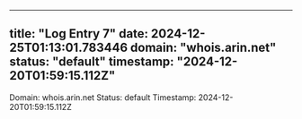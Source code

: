 
---
title: "Log Entry 7"
date: 2024-12-25T01:13:01.783446
domain: "whois.arin.net"
status: "default"
timestamp: "2024-12-20T01:59:15.112Z"
---

Domain: whois.arin.net
Status: default
Timestamp: 2024-12-20T01:59:15.112Z

